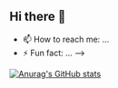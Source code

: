 ## Hi there 👋

- 📫 How to reach me: ...
- ⚡ Fun fact: ...
-->


[![Anurag's GitHub stats](https://github-readme-stats.vercel.app/api?username=just-sudo-it&show=reviews,prs_merged,prs_merged_percentage&show_icons=true&theme=tokyonight)](https://github.com/anuraghazra/github-readme-stats)
